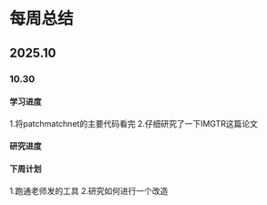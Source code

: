 # 每周总结

## 2025.10

### 10.30

#### 学习进度
1.将patchmatchnet的主要代码看完
2.仔细研究了一下IMGTR这篇论文
#### 研究进度

#### 下周计划
1.跑通老师发的工具
2.研究如何进行一个改造
